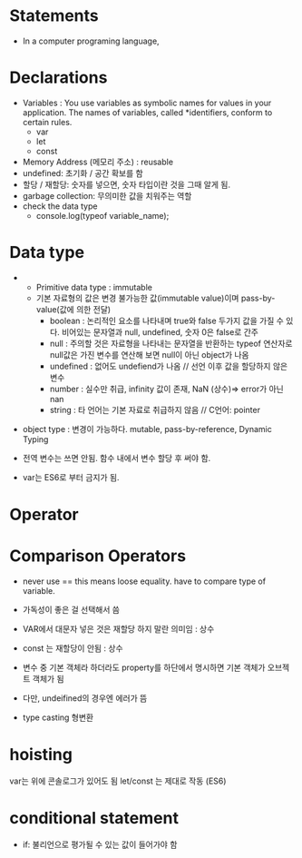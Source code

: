 # Statements
- In a computer programing language, 

# Declarations
- Variables : You use variables as symbolic names for values in your application. The names of variables, called *identifiers, conform to certain rules.
  - var
  - let
  - const
- Memory Address (메모리 주소) : reusable 
- undefined: 초기화 / 공간 확보를 함
- 할당 / 재할당: 숫자를 넣으면, 숫자 타입이란 것을 그때 알게 됨. 
- garbage collection: 무의미한 값을 치워주는 역할 
- check the data type
  - console.log(typeof variable_name); 

# Data type
- * Primitive data type : immutable
  - 기본 자료형의 값은 변경 불가능한 값(immutable value)이며 pass-by-value(값에 의한 전달) 
    - boolean : 논리적인 요소를 나타내며 true와 false 두가지 값을 가질 수 있다. 비어있는 문자열과 null, undefined, 숫자 0은 false로 간주
    - null : 주의할 것은 자료형을 나타내는 문자열을 반환하는 typeof 연산자로 null값은 가진 변수를 연산해 보면 null이 아닌 object가 나옴
    - undefined : 없어도 undefiend가 나옴 // 선언 이후 값을 할당하지 않은 변수
    - number : 실수만 취급, infinity 값이 존재, NaN (상수)=> error가 아닌 nan
    - string : 타 언어는 기본 자료로 취급하지 않음 // C언어: pointer
- object type : 변경이 가능하다. mutable, pass-by-reference, Dynamic Typing

- 전역 변수는 쓰면 안됨. 함수 내에서 변수 할당 후 써야 함.

- var는 ES6로 부터 금지가 됨. 

# Operator

# Comparison Operators
- never use == this means loose equality. have to compare type of variable.
- 가독성이 좋은 걸 선택해서 씀 
- VAR에서 대문자 넣은 것은 재할당 하지 말란 의미임 : 상수
- const 는 재할당이 안됨 : 상수

- 변수 중 기본 객체라 하더라도 property를 하단에서 명시하면 기본 객체가 오브젝트 객체가 됨
- 다만, undeifined의 경우엔 에러가 뜸 
- type casting 형변환


# hoisting 
var는 위에 콘솔로그가 있어도 됨
let/const 는 제대로 작동 (ES6)

# conditional statement
- if: 불리언으로 평가될 수 있는 값이 들어가야 함
